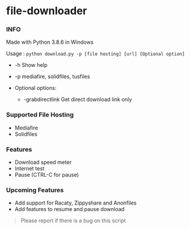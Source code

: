 # file-downloader
### INFO
Made with Python 3.8.6 in Windows

Usage : ```python download.py -p [file hosting] [url] [Optional option]```
- -h    Show help
- -p    mediafire, solidfiles, tusfiles

-  Optional options:
   - -grabdirectlink  Get direct download link only
    
### Supported File Hosting
- Mediafire
- Solidfiles

### Features
- Download speed meter
- Internet test
- Pause (CTRL-C for pause)

### Upcoming Features
- Add support for Racaty, Zippyshare and Anonfiles
- Add features to resume and pause download

> Please report if there is a bug on this script
